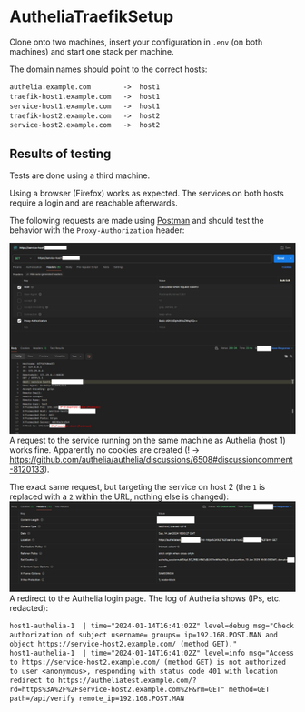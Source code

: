 # AutheliaTraefikSetup

Clone onto two machines, insert your configuration in `.env` (on both machines) and start one stack per machine.

The domain names should point to the correct hosts:

```txt
authelia.example.com        ->  host1
traefik-host1.example.com   ->  host1
service-host1.example.com   ->  host1
traefik-host2.example.com   ->  host2
service-host2.example.com   ->  host2
```

## Results of testing

Tests are done using a third machine.

Using a browser (Firefox) works as expected. The services on both hosts require a login and are reachable afterwards.

The following requests are made using [Postman](https://github.com/postmanlabs) and should test the behavior with the `Proxy-Authorization` header:

![botToServiceHost1](botToServiceHost1.jpg)
A request to the service running on the same machine as Authelia (host 1) works fine. Apparently no cookies are created (! → <https://github.com/authelia/authelia/discussions/6508#discussioncomment-8120133>).

The exact same request, but targeting the service on host 2 (the `1` is replaced with a `2` within the URL, nothing else is changed):
![botToServiceHost2](botToServiceHost2.jpg)
A redirect to the Authelia login page. The log of Authelia shows (IPs, etc. redacted):
```log
host1-authelia-1  | time="2024-01-14T16:41:02Z" level=debug msg="Check authorization of subject username= groups= ip=192.168.POST.MAN and object https://service-host2.example.com/ (method GET)."
host1-authelia-1  | time="2024-01-14T16:41:02Z" level=info msg="Access to https://service-host2.example.com/ (method GET) is not authorized to user <anonymous>, responding with status code 401 with location redirect to https://autheliatest.example.com/?rd=https%3A%2F%2Fservice-host2.example.com%2F&rm=GET" method=GET path=/api/verify remote_ip=192.168.POST.MAN
```
